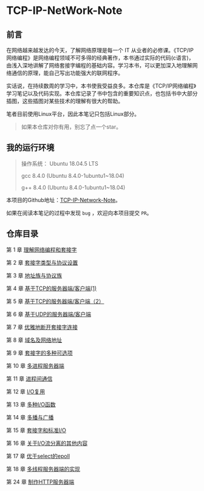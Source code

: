 # TCP-IP-NetWork-Note

## 前言
在网络越来越发达的今天，了解网络原理是每一个 IT 从业者的必修课。《TCP/IP网络编程》是网络编程领域不可多得的经典著作，本书通过实际的代码(c语言)，由浅入深地讲解了网络套接字编程的基础内容。学习本书，可以更加深入地理解网络通信的原理，能自己写出功能强大的联网程序。

实话说，在持续数周的学习中，本书使我受益良多。本仓库是《TCP/IP网络编程》学习笔记以及代码实现。本仓库记录了书中包含的重要知识点，也包括书中大部分插图，这些插图对某些技术的理解有很大的帮助。

笔者目前使用Linux平台，因此本笔记只包括Linux部分。
> 如果本仓库对你有用，别忘了点一个star。

## 我的运行环境

> 操作系统： Ubuntu 18.04.5 LTS
>
> gcc 8.4.0 (Ubuntu 8.4.0-1ubuntu1~18.04)
>
> g++ 8.4.0 (Ubuntu 8.4.0-1ubuntu1~18.04)

本项目的Github地址：[TCP-IP-Network-Note](https://github.com/wangjunstf/TCP-IP-Network-Note)。

如果在阅读本笔记的过程中发现 `bug` ，欢迎向本项目提交 `PR`。

## 仓库目录
第 1 章 [理解网络编程和套接字](https://github.com/wangjunstf/TCP-IP-Network-Note/tree/main/ch01)

第 2 章 [套接字类型与协议设置](https://github.com/wangjunstf/TCP-IP-Network-Note/tree/main/ch02)

第 3 章 [地址族与协议族](https://github.com/wangjunstf/TCP-IP-Network-Note/tree/main/ch03)

第 4 章 [基于TCP的服务器端/客户端(1)](https://github.com/wangjunstf/TCP-IP-Network-Note/tree/main/ch04)

第 5 章 [基于TCP的服务器端/客户端（2）](https://github.com/wangjunstf/TCP-IP-Network-Note/tree/main/ch05)

第 6 章 [基于UDP的服务器端/客户端](https://github.com/wangjunstf/TCP-IP-Network-Note/tree/main/ch06)

第 7 章 [优雅地断开套接字连接](https://github.com/wangjunstf/TCP-IP-Network-Note/tree/main/ch07)

第 8 章 [域名及网络地址](https://github.com/wangjunstf/TCP-IP-Network-Note/tree/main/ch08)

第 9 章 [套接字的多种可选项](https://github.com/wangjunstf/TCP-IP-Network-Note/tree/main/ch09)

第 10 章 [多进程服务器端](https://github.com/wangjunstf/TCP-IP-Network-Note/tree/main/ch10)

第 11 章 [进程间通信](https://github.com/wangjunstf/TCP-IP-Network-Note/tree/main/ch11)

第 12 章  [I/O复用](https://github.com/wangjunstf/TCP-IP-Network-Note/tree/main/ch12)

第 13 章 [多种I/O函数](https://github.com/wangjunstf/TCP-IP-Network-Note/tree/main/ch13)

第 14 章 [多播与广播](https://github.com/wangjunstf/TCP-IP-Network-Note/tree/main/ch14)

第 15 章 [套接字和标准I/O](https://github.com/wangjunstf/TCP-IP-Network-Note/tree/main/ch15)

第 16 章 [关于I/O流分离的其他内容](https://github.com/wangjunstf/TCP-IP-Network-Note/tree/main/ch16)

第 17 章 [优于select的epoll](https://github.com/wangjunstf/TCP-IP-Network-Note/tree/main/ch17)

第 18 章 [多线程服务器端的实现](https://github.com/wangjunstf/TCP-IP-Network-Note/tree/main/ch18)

第 24 章 [制作HTTP服务器端](https://github.com/wangjunstf/TCP-IP-Network-Note/tree/main/ch24)


